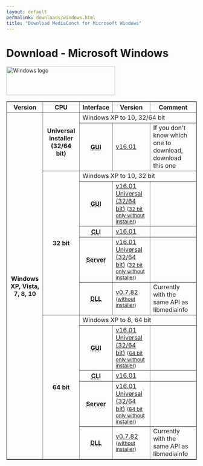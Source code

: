 ```yaml
---
layout: default
permalink: downloads/windows.html
title: "Download MediaConch for Microsoft Windows"
---
```


# Download - Microsoft Windows

<img src="/MediaConch/images/Windows.png" alt="Windows logo" width="288" height="76"><br/>

<table border="1">
<thead>
<tr class="table-header">
    <th>Version</th>
    <th>CPU</th>
    <th>Interface</th>
    <th>Version</th>
    <th>Comment</th>
</tr>
</thead>
<tbody>
<tr>
    <th rowspan="12">Windows XP, Vista, 7, 8, 10</th>
    <th rowspan="2">Universal installer (32/64 bit)</th>
    <td class="table-OS" colspan="3" id="i386">Windows XP to 10, 32/64 bit</td>
</tr>
<tr>
    <th><abbr title="Graphical User Interface">GUI</abbr></th>
    <td><a href="https://mediaarea.net/download/binary/mediaconch-gui/16.01/MediaConch_GUI_16.01_Windows.exe">v16.01</a></td>
    <td>If you don't know which one to download, download this one<?php echo $AdSupported; ?></td>
</tr>
<tr>
    <th rowspan="5">32 bit</th>
    <td class="table-OS" colspan="3" id="i386">Windows XP to 10, 32 bit</td>
</tr>
<tr>
    <th><abbr title="Graphical User Interface">GUI</abbr></th>
    <td><a href="https://mediaarea.net/download/binary/mediaconch-gui/16.01/MediaConch_GUI_16.01_Windows.exe">v16.01 Universal (32/64 bit)</a> <small> (<a href="https://mediaarea.net/download/binary/mediaconch-gui/16.01/MediaConch_GUI_16.01_Windows_i386_WithoutInstaller.7z">32 bit only without installer</a>)</small></td>
    <td><?php echo $AdSupported; ?></td>
</tr>
<tr>
    <th><abbr title="Command Line Interface">CLI</abbr></th>
    <td><a href="https://mediaarea.net/download/binary/mediaconch/16.01/MediaConch_CLI_16.01_Windows_i386.zip">v16.01</a></td>
    <td>&nbsp;</td>
</tr>
<tr>
    <th><abbr title="Server">Server</abbr></th>
    <td><a href="https://mediaarea.net/download/binary/mediaconch-server/16.01/MediaConch_Server_16.01_Windows.exe">v16.01 Universal (32/64 bit)</a> <small> (<a href="https://mediaarea.net/download/binary/mediaconch-server/16.01/MediaConch_Server_16.01_Windows_i386_WithoutInstaller.7z">32 bit only without installer</a>)</small></td>
    <td>&nbsp;</td>
</tr>
<tr>
    <th><abbr title="Dynamic Link Library">DLL</abbr></th>
    <td><a href="https://mediaarea.net/download/binary/libmediainfo0/0.7.82/MediaInfo_DLL_0.7.82_Windows_i386.exe">v0.7.82</a><small> (<a href="https://mediaarea.net/download/binary/libmediainfo0/0.7.82/MediaInfo_DLL_0.7.82_Windows_i386_WithoutInstaller.7z">without installer</a>)</small></td>
    <td>Currently with the same API as libmediainfo</td>
</tr>
<tr>
    <th rowspan="5">64 bit</th>
    <td class="table-OS" colspan="3" id="x64">Windows XP to 8, 64 bit</td>
</tr>
<tr>
    <th><abbr title="Graphical User Interface">GUI</abbr></th>
    <td><a href="https://mediaarea.net/download/binary/mediaconch-gui/16.01/MediaConch_GUI_16.01_Windows.exe">v16.01 Universal (32/64 bit)</a> <small>(<a href="https://mediaarea.net/download/binary/mediaconch-gui/16.01/MediaConch_GUI_16.01_Windows_x64_WithoutInstaller.7z">64 bit only without installer</a>)</small></td>
    <td><?php echo $AdSupported; ?></td>
</tr>
<tr>
    <th><abbr title="Command Line Interface">CLI</abbr></th>
    <td><a href="https://mediaarea.net/download/binary/mediaconch/16.01/MediaConch_CLI_16.01_Windows_x64.zip">v16.01</a></td>
    <td>&nbsp;</td>
</tr>
<tr>
    <th><abbr title="Server">Server</abbr></th>
    <td><a href="https://mediaarea.net/download/binary/mediaconch-server/16.01/MediaConch_Server_16.01_Windows.exe">v16.01 Universal (32/64 bit)</a> <small>(<a href="https://mediaarea.net/download/binary/mediaconch-server/16.01/MediaConch_Server_16.01_Windows_x64_WithoutInstaller.7z">64 bit only without installer</a>)</small></td>
    <td>&nbsp;</td>
</tr>
<tr>
    <th><abbr title="Dynamic Link Library">DLL</abbr></th>
    <td><a href="https://mediaarea.net/download/binary/libmediainfo0/0.7.82/MediaInfo_DLL_0.7.82_Windows_x64.exe">v0.7.82</a><small> (<a href="https://mediaarea.net/download/binary/libmediainfo0/0.7.82/MediaInfo_DLL_0.7.82_Windows_x64_WithoutInstaller.7z">without installer</a>)</small></td>
    <td>Currently with the same API as libmediainfo</td>
</tr>
</tbody>
</table>
